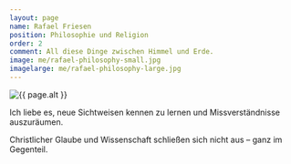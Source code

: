 ```yaml
---
layout: page
name: Rafael Friesen
position: Philosophie und Religion
order: 2
comment: All diese Dinge zwischen Himmel und Erde.
image: me/rafael-philosophy-small.jpg
imagelarge: me/rafael-philosophy-large.jpg
---
```

<img src="{{ site.url }}/assets/img/{{ page.imagelarge }}" alt="{{ page.alt }}">

Ich liebe es, neue Sichtweisen kennen zu lernen und Missverständnisse auszuräumen.

Christlicher Glaube und Wissenschaft schließen sich nicht aus – ganz im Gegenteil.

